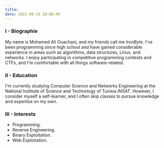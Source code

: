 ```yaml
---
title: 
date: 2022-09-13 18:08:49
---
```


### I - Biographie
My name is Mohamed Ali Ouachani, and my friends call me *IronByte*. I've been programming since high school and have gained considerable experience in areas such as algorithms, data structures, Linux, and networks. I enjoy participating in competitive programming contests and CTFs, and I'm comfortable with all things software-related.

### II - Education
I'm currently studying Computer Science and Networks Engineering at the National Institute of Science and Technology of Tunisia *INSAT*. However, I consider myself a self-learner, and I often skip classes to pursue knowledge and expertise on my own.

### III - Interests 
* Programming.
* Reverse Engineering.
* Binary Exploitation.
* Web Exploitation.


